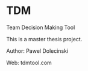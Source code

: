 TDM
=========
Team Decision Making Tool

This is a master thesis project.

Author: Pawel Dolecinski

Web: tdmtool.com